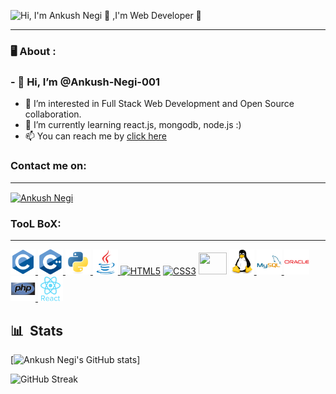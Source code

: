 <p>
  <img src="./Intro.gif" alt="Hi, I'm Ankush Negi 👋 ,I'm Web Developer 🚀 ">
</p>
<hr>
<h3 align="left">🖥<strong> About : </strong></h3>
<h3> - 👋 Hi, I’m @Ankush-Negi-001 </h3>

- 👀 I’m interested in Full Stack Web Development and Open Source collaboration.
- 🌱 I’m currently learning react.js, mongodb, node.js :)
- 📫 You can reach me by <a href="mailto:ankushnegi.ryuk21@gmail.com">click here</a>


<h3 align="left">Contact me on:</h3>
<hr>
<p align="left">
 <a href="https://www.linkedin.com/in/ankush-negi001" target="blank"><img align="center" src="https://raw.githubusercontent.com/rahuldkjain/github-profile-readme-generator/master/src/images/icons/Social/linked-in-alt.svg" alt="Ankush Negi" height="40" width="40" /></a>
</p>


<h3 align="left">TooL BoX:</h3>
<hr>
<p align="left">
 <a href="https://www.cprogramming.com/" target="_blank"> <img src="https://raw.githubusercontent.com/devicons/devicon/master/icons/c/c-original.svg" alt="c" width="40" height="40"/> </a> <a href="https://www.w3schools.com/cpp/" target="_blank"> <img src="https://raw.githubusercontent.com/devicons/devicon/master/icons/cplusplus/cplusplus-original.svg" alt="cplusplus" width="40" height="40"/>  </a> <a href="https://www.python.org" target="_blank"> <img src="https://raw.githubusercontent.com/devicons/devicon/master/icons/python/python-original.svg" alt="python" width="40" height="40"/>  </a> <a href="https://www.java.com" target="_blank"> <img src="https://raw.githubusercontent.com/devicons/devicon/master/icons/java/java-original.svg" alt="java" width="40" height="40"/> </a> <a href="https://commons.wikimedia.org/wiki/File:HTML5_logo_and_wordmark.svg#/media/File:HTML5_logo_and_wordmark.svg"> <img src="https://upload.wikimedia.org/wikipedia/commons/6/61/HTML5_logo_and_wordmark.svg" alt="HTML5 " height="40" width="40"></a> <a href="https://commons.wikimedia.org/wiki/File:CSS3_logo_and_wordmark.svg#/media/File:CSS3_logo_and_wordmark.svg" target="_blank"> <img src="https://upload.wikimedia.org/wikipedia/commons/thumb/d/d5/CSS3_logo_and_wordmark.svg/1200px-CSS3_logo_and_wordmark.svg.png" alt="CSS3" width = "35" height= "40"></a>  <a href="https://flask.palletsprojects.com/" target="_blank"> <img src="https://miro.medium.com/max/438/1*0G5zu7CnXdMT9pGbYUTQLQ.png" width="45" height="35"></a> </a> <a href="https://www.linux.org/" target="_blank"> <img src="https://raw.githubusercontent.com/devicons/devicon/master/icons/linux/linux-original.svg" alt="linux" width="40" height="40"/> </a> <a href="https://www.mysql.com/" target="_blank"> <img src="https://raw.githubusercontent.com/devicons/devicon/master/icons/mysql/mysql-original-wordmark.svg" alt="mysql" width="40" height="40"/> </a> <a href="https://www.oracle.com/" target="_blank"> <img src="https://raw.githubusercontent.com/devicons/devicon/master/icons/oracle/oracle-original.svg" alt="oracle" width="40" height="40"/> </a> <a href="https://www.php.net" target="_blank"> <img src="https://raw.githubusercontent.com/devicons/devicon/master/icons/php/php-original.svg" alt="php" width="40" height="40"/> </a> <a href="https://reactjs.org/" target="_blank"> <img src="https://raw.githubusercontent.com/devicons/devicon/master/icons/react/react-original-wordmark.svg" alt="react" width="40" height="40"/> </a> 


## 📊 &nbsp;Stats
[![Ankush Negi's GitHub stats](https://github-readme-stats.vercel.app/api?username=ankush-negi-001&count_private=true&show_icons=true&bg_color=0d1116&title_color=ce09ec&text_color=a4aacb&icon_color=007ec6)]
<!-- 
![Ankush Negi' Github Stats](https://github-readme-stats.vercel.app/api?username=ankush-negi-001&hide=contribs,prs&show_icons=true&bg_color=0d1116&title_color=ce09ec&text_color=a4aacb&icon_color=007ec6) -->

![GitHub Streak](https://github-readme-streak-stats.herokuapp.com/?user=ankush-negi-001&theme=dark&count_private=true&bg_color=0d1116&title_color=ce09ec&text_color=a4aacb&icon_color=007ec6)

